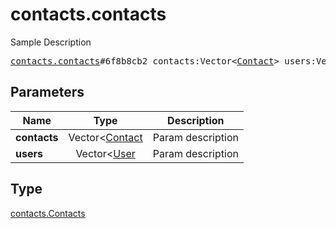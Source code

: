 # contacts.contacts

Sample Description

<pre>
<a href="../constructor/contacts.contacts.md">contacts.contacts</a>#6f8b8cb2 contacts:Vector&lt;<a href="../type/Contact.md">Contact</a>&gt; users:Vector&lt;<a href="../type/User.md">User</a>&gt; = <a href="../type/contacts.Contacts.md">contacts.Contacts</a>;
</pre>

## Parameters

| Name | Type | Description |
|------|:----:|-------------|
| **contacts** | Vector<[Contact](../type/Contact.md) | Param description |
| **users** | Vector<[User](../type/User.md) | Param description |

## Type

[contacts.Contacts](../type/contacts.Contacts.md)
